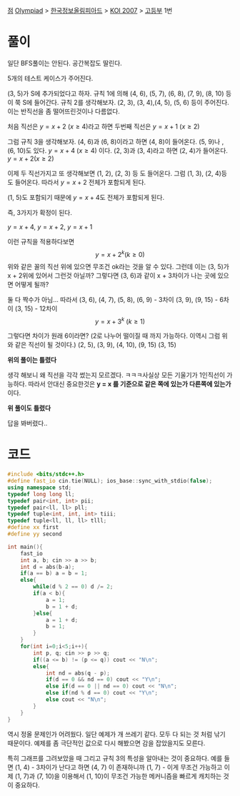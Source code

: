 [점](https://www.acmicpc.net/problem/2541)
[Olympiad](https://www.acmicpc.net/category/2) > [한국정보올림피아드](https://www.acmicpc.net/category/55) > [KOI 2007](https://www.acmicpc.net/category/67) > [고등부](https://www.acmicpc.net/category/detail/360) 1번

# 풀이
일단 BFS풀이는 안된다. 공간복잡도 딸린다. 

5개의 테스트 케이스가 주어진다. 

(3, 5)가 S에 추가되었다고 하자. 
규칙 1에 의해 (4, 6), (5, 7), (6, 8), (7, 9), (8, 10) 등이 쭉 S에 들어간다. 
규칙 2를 생각해보자. 
(2, 3), (3, 4),(4, 5), (5, 6) 등이 주어진다. 
이는 반직선을 좀 떨어뜨린것이나 다름없다. 

처음 직선은 $y = x+2\ (x \geq 4)$라고 하면
두번째 직선은 $y=x+1\ (x \geq 2)$

그럼 규칙 3을 생각해보자.
(4, 6)과 (6, 8)이라고 하면 (4, 8)이 들어온다.  (5, 9)나 , (6, 10)도 있다. $y = x + 4\  (x\geq 4)$ 이다.
(2, 3)과 (3, 4)라고 하면 (2, 4)가 들어온다.  $y = x + 2 (x \geq 2)$

이제 두 직선가지고 또 생각해보면 (1, 2), (2, 3) 등 도 들어온다. 그럼 
(1, 3), (2, 4)등도 들어온다. 따라서 $y = x+2$ 전체가 포함되게 된다. 

(1, 5)도 포함되기 때문에 $y = x + 4$도 전체가 포함되게 된다. 

즉, 3가지가 확정이 된다. 

$y = x + 4$, $y=x+2$, $y = x+1$

이런 규칙을 적용하다보면
$$
y = x + 2^{k} (k \geq 0)
$$
위와 같은 꼴의 직선 위에 있으면 무조건 ok라는 것을 알 수 있다.
그런데 이는 (3, 5)가 x + 2위에 있어서 그런것 아닐까? 그렇다면 (3, 6)과 같이 x + 3차이가 나는 곳에 있으면 어떻게 될까?

둘 다 짝수가 아님... 따라서
(3, 6), (4, 7), (5, 8), (6, 9) - 3차이
(3, 9), (9, 15) - 6차이
(3, 15) - 12차이
$$
y = x + 3^{k}\ (k\geq1)
$$

그렇다면 차이가 원래 6이라면? (2로 나누어 떨이질 때 까지 가능하다. 이역시 그럼 위와 같은 직선이 될 것이다.)
(2, 5), 
(3, 9), (4, 10), (9, 15)
(3, 15)


**위의 풀이는 틀렸다**

생각 해보니 왜 직선을 각각 썼는지 모르겠다. ㅋㅋㅋ사실상 모든 기울기가 1인직선이 가능하다. 따라서 안대신 중요한것은 **y = x 를 기준으로 같은 쪽에 있는가 다른쪽에 있는가** 이다.

**위 풀이도 틀렸다**

답을 봐버렸다..


# 코드
```cpp
#include <bits/stdc++.h>
#define fast_io cin.tie(NULL); ios_base::sync_with_stdio(false);
using namespace std;
typedef long long ll;
typedef pair<int, int> pii;
typedef pair<ll, ll> pll;
typedef tuple<int, int, int> tiii;
typedef tuple<ll, ll, ll> tlll;
#define xx first
#define yy second

int main(){
    fast_io
    int a, b; cin >> a >> b;
    int d = abs(b-a);
    if(a == b) a = b = 1;
    else{
        while(d % 2 == 0) d /= 2;
        if(a < b){
            a = 1;
            b = 1 + d;
        }else{
            a = 1 + d;
            b = 1;
        }
    }
    for(int i=0;i<5;i++){
        int p, q; cin >> p >> q;
        if((a <= b) != (p <= q)) cout << "N\n";
        else{
            int nd = abs(q - p);
            if(d == 0 && nd == 0) cout << "Y\n";
            else if(d == 0 || nd == 0) cout << "N\n";
            else if(nd % d == 0) cout << "Y\n";
            else cout << "N\n";
        }
    }
}
```

역시 정올 문제인가
어려웠다. 
일단 예제가 개 쓰레기 같다.  모두 다 되는 것 처럼 낚기 때문이다. 
예제를 좀 극단적인 값으로 다시 해봤으면 감을 잡았을지도 모른다. 

특히 그래프를 그려보았을 때
그리고 규칙 3의 특성을 알아내는 것이 중요하다. 예를 들면
(1, 4) - 3차이가 난다고 하면 (4, 7) 이 존재하니까
(1, 7) - 이게 무조건 가능하고
이제 (1, 7)과 (7, 10)을 이용해서
(1, 10)이 무조건 가능한 메커니즘을 빠르게 캐치하는 것이 중요하다.
